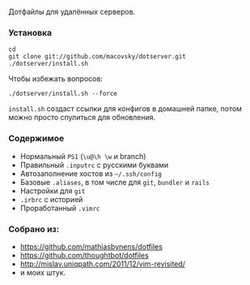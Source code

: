 Дотфайлы для удалённых серверов.

### Установка
    
    cd
    git clone git://github.com/macovsky/dotserver.git
    ./dotserver/install.sh
    
Чтобы избежать вопросов:

    ./dotserver/install.sh --force
    
`install.sh` создаст ссылки для конфигов в домашней папке, потом можно просто спулиться для&nbsp;обновления.

### Содержимое

* Нормальный `PS1` (`\u@\h \w` и branch)
* Правильный `.inputrc` с русскими буквами
* Автозаполнение хостов из `~/.ssh/config`
* Базовые `.aliases`, в том числе для `git`, `bundler` и `rails`
* Настройки для `git`
* `.irbrc` с историей
* Проработанный `.vimrc`

### Собрано из:

* https://github.com/mathiasbynens/dotfiles
* https://github.com/thoughtbot/dotfiles
* http://mislav.uniqpath.com/2011/12/vim-revisited/
* и моих штук.
